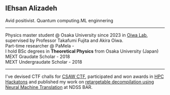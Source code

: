 ## IEhsan Alizadeh
Avid positivist. Quantum computing.ML enginnering
_________________

Physics master student @ Osaka University since 2023 in [Oiwa Lab](https://www.sanken.osaka-u.ac.jp/labs/qse/indexEN.html), supervised by Professor Takafumi Fujita and Akira Oiwa. </br>
Part-time researcher @ PaMela -  </br>
I hold BSc degrees in **Theoretical Physics** from Osaka University (Japan) </br>
MEXT Graudate Scholar - 2018 </br> 
MEXT Undergraudate Scholar - 2018 </br> 
_________________
I've devised CTF challs for [CSAW CTF](https://blog.osiris.cyber.nyu.edu/2020/12/01/cuda-reversing/), participated and won awards in [HPC Hackatons](https://community.arm.com/arm-community-blogs/b/high-performance-computing-blog/posts/aws-arm-ahug-hpc-cloud-hackathon) and published my work on [retargetable decompilation using Neural Machine Translation](https://www.ndss-symposium.org/ndss-paper/auto-draft-298/) at NDSS BAR. 
